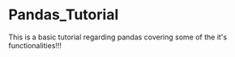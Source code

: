 # Pandas_Tutorial
This is a basic tutorial regarding pandas covering some of the it's functionalities!!!